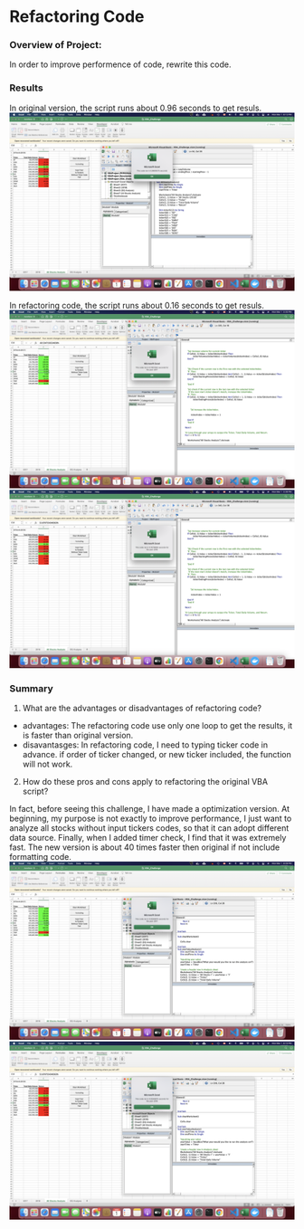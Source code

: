 # Refactoring Code

### Overview of Project:

In order to improve performence of code, rewrite this code.

### Results

In original version, the script runs about 0.96 seconds to get resuls.
![original runs time](./Resources/original_analysis.png)

In refactoring code, the script runs about 0.16 seconds to get resuls.
![refactoring 2017](./Resources/VBA_Challenge_2017.png)
![refactoring 2018](./Resources/VBA_Challenge_2018.png)

### Summary

1. What are the advantages or disadvantages of refactoring code?

* advantages: The refactoring code use only one loop to get the results, it is faster than original version.
* disavantasges: In refactoring code, I need to typing ticker code in advance. if order of ticker changed, or new ticker included, the function will not work.

2. How do these pros and cons apply to refactoring the original VBA script?

In fact, before seeing this challenge, I have made a optimization version. At beginning, my purpose is not exactly to improve performance, I just want to analyze all stocks without input tickers codes, so that it can adopt different data source. Finally, when I added timer check, I find that it was extremely fast. The new version is about 40 times faster then original if not include formatting code.
![fater version](./Resources/faster_2017.png)
![fater version](./Resources/faster_2018.png)
